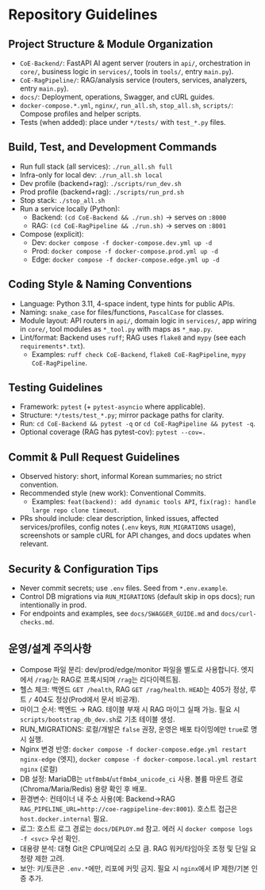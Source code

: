 # Repository Guidelines

## Project Structure & Module Organization
- `CoE-Backend/`: FastAPI AI agent server (routers in `api/`, orchestration in `core/`, business logic in `services/`, tools in `tools/`, entry `main.py`).
- `CoE-RagPipeline/`: RAG/analysis service (routers, services, analyzers, entry `main.py`).
- `docs/`: Deployment, operations, Swagger, and cURL guides.
- `docker-compose.*.yml`, `nginx/`, `run_all.sh`, `stop_all.sh`, `scripts/`: Compose profiles and helper scripts.
- Tests (when added): place under `*/tests/` with `test_*.py` files.

## Build, Test, and Development Commands
- Run full stack (all services): `./run_all.sh full`
- Infra-only for local dev: `./run_all.sh local`
- Dev profile (backend+rag): `./scripts/run_dev.sh`
- Prod profile (backend+rag): `./scripts/run_prd.sh`
- Stop stack: `./stop_all.sh`
- Run a service locally (Python):
  - Backend: `(cd CoE-Backend && ./run.sh)` → serves on `:8000`
  - RAG: `(cd CoE-RagPipeline && ./run.sh)` → serves on `:8001`
- Compose (explicit):
  - Dev: `docker compose -f docker-compose.dev.yml up -d`
  - Prod: `docker compose -f docker-compose.prod.yml up -d`
  - Edge: `docker compose -f docker-compose.edge.yml up -d`

## Coding Style & Naming Conventions
- Language: Python 3.11, 4-space indent, type hints for public APIs.
- Naming: `snake_case` for files/functions, `PascalCase` for classes.
- Module layout: API routers in `api/`, domain logic in `services/`, app wiring in `core/`, tool modules as `*_tool.py` with maps as `*_map.py`.
- Lint/format: Backend uses `ruff`; RAG uses `flake8` and `mypy` (see each `requirements*.txt`).
  - Examples: `ruff check CoE-Backend`, `flake8 CoE-RagPipeline`, `mypy CoE-RagPipeline`.

## Testing Guidelines
- Framework: `pytest` (+ `pytest-asyncio` where applicable).
- Structure: `*/tests/test_*.py`; mirror package paths for clarity.
- Run: `cd CoE-Backend && pytest -q` or `cd CoE-RagPipeline && pytest -q`.
- Optional coverage (RAG has pytest-cov): `pytest --cov=.`

## Commit & Pull Request Guidelines
- Observed history: short, informal Korean summaries; no strict convention.
- Recommended style (new work): Conventional Commits.
  - Examples: `feat(backend): add dynamic tools API`, `fix(rag): handle large repo clone timeout`.
- PRs should include: clear description, linked issues, affected services/profiles, config notes (`.env` keys, `RUN_MIGRATIONS` usage), screenshots or sample cURL for API changes, and docs updates when relevant.

## Security & Configuration Tips
- Never commit secrets; use `.env` files. Seed from `*.env.example`.
- Control DB migrations via `RUN_MIGRATIONS` (default skip in ops docs); run intentionally in prod.
- For endpoints and examples, see `docs/SWAGGER_GUIDE.md` and `docs/curl-checks.md`.

## 운영/설계 주의사항
- Compose 파일 분리: dev/prod/edge/monitor 파일을 별도로 사용합니다. 엣지에서 `/rag/`는 RAG로 프록시되며 `/rag`는 리다이렉트됨.
- 헬스 체크: 백엔드 `GET /health`, RAG `GET /rag/health`. `HEAD`는 405가 정상, 루트 `/` 404도 정상(Prod에서 문서 비공개).
- 마이그 순서: 백엔드 → RAG. 테이블 부재 시 RAG 마이그 실패 가능. 필요 시 `scripts/bootstrap_db_dev.sh`로 기초 테이블 생성.
- RUN_MIGRATIONS: 로컬/개발은 `false` 권장, 운영은 배포 타이밍에만 `true`로 명시 실행.
- Nginx 변경 반영: `docker compose -f docker-compose.edge.yml restart nginx-edge` (엣지), `docker compose -f docker-compose.local.yml restart nginx` (로컬)
- DB 설정: MariaDB는 `utf8mb4`/`utf8mb4_unicode_ci` 사용. 볼륨 마운트 경로(Chroma/Maria/Redis) 용량 확인 후 배포.
- 환경변수: 컨테이너 내 주소 사용(예: Backend→RAG `RAG_PIPELINE_URL=http://coe-ragpipeline-dev:8001`). 호스트 접근은 `host.docker.internal` 필요.
- 로그: 호스트 로그 경로는 `docs/DEPLOY.md` 참고. 에러 시 `docker compose logs -f <svc>` 우선 확인.
- 대용량 분석: 대형 Git은 CPU/메모리 소모 큼. RAG 워커/타임아웃 조정 및 단일 요청량 제한 고려.
- 보안: 키/토큰은 `.env.*`에만, 리포에 커밋 금지. 필요 시 `nginx`에서 IP 제한/기본 인증 추가.
